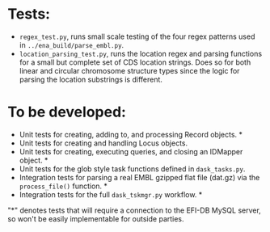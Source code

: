 
# Tests:
- `regex_test.py`, runs small scale testing of the four regex patterns used in `../ena_build/parse_embl.py`. 
- `location_parsing_test.py`, runs the location regex and parsing functions for a small but complete set of CDS location strings. Does so for both linear and circular chromosome structure types since the logic for parsing the location substrings is different. 

# To be developed:
- Unit tests for creating, adding to, and processing Record objects. * 
- Unit tests for creating and handling Locus objects. 
- Unit tests for creating, executing queries, and closing an IDMapper object. *
- Unit tests for the glob style task functions defined in `dask_tasks.py`. 
- Integration tests for parsing a real EMBL gzipped flat file (dat.gz) via the `process_file()` function. * 
- Integration tests for the full `dask_tskmgr.py` workflow. *

"*" denotes tests that will require a connection to the EFI-DB MySQL server, so won't be easily implementable for outside parties. 

